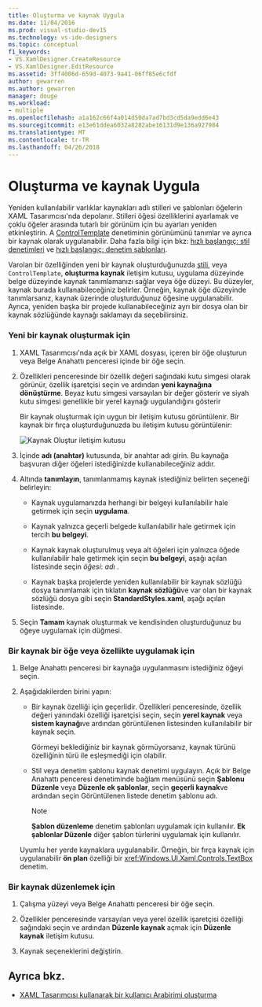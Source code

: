 ```yaml
---
title: Oluşturma ve kaynak Uygula
ms.date: 11/04/2016
ms.prod: visual-studio-dev15
ms.technology: vs-ide-designers
ms.topic: conceptual
f1_keywords:
- VS.XamlDesigner.CreateResource
- VS.XamlDesigner.EditResource
ms.assetid: 3ff4006d-659d-4073-9a41-06ff85e6cfdf
author: gewarren
ms.author: gewarren
manager: douge
ms.workload:
- multiple
ms.openlocfilehash: a1a162c66f4a014d50da7ad7bd3cd5da9edd6e43
ms.sourcegitcommit: e13e61ddea6032a8282abe16131d9e136a927984
ms.translationtype: MT
ms.contentlocale: tr-TR
ms.lasthandoff: 04/26/2018
---
```

# <a name="how-to-create-and-apply-a-resource"></a>Oluşturma ve kaynak Uygula
Yeniden kullanılabilir varlıklar kaynakları adlı stilleri ve şablonları öğelerin XAML Tasarımcısı'nda depolanır. Stilleri öğesi özelliklerini ayarlamak ve çoklu öğeler arasında tutarlı bir görünüm için bu ayarları yeniden etkinleştirin. A [ControlTemplate](http://msdn.microsoft.com/library/windows/apps/windows.ui.xaml.controls.controltemplate.aspx) denetiminin görünümünü tanımlar ve ayrıca bir kaynak olarak uygulanabilir. Daha fazla bilgi için bkz: [hızlı başlangıç: stil denetimleri](http://go.microsoft.com/fwlink/?LinkID=248239) ve [hızlı başlangıç: denetim şablonları](http://go.microsoft.com/fwlink/?LinkID=247982).

 Varolan bir özelliğinden yeni bir kaynak oluşturduğunuzda [stili](http://msdn.microsoft.com/library/windows/apps/windows.ui.xaml.style.aspx), veya `ControlTemplate`, **oluşturma kaynak** iletişim kutusu, uygulama düzeyinde belge düzeyinde kaynak tanımlamanızı sağlar veya öğe düzeyi. Bu düzeyler, kaynak burada kullanabileceğiniz belirler. Örneğin, kaynak öğe düzeyinde tanımlarsanız, kaynak üzerinde oluşturduğunuz öğesine uygulanabilir. Ayrıca, yeniden başka bir projede kullanabileceğiniz ayrı bir dosya olan bir kaynak sözlüğünde kaynağı saklamayı da seçebilirsiniz.

### <a name="to-create-a-new-resource"></a>Yeni bir kaynak oluşturmak için

1.  XAML Tasarımcısı'nda açık bir XAML dosyası, içeren bir öğe oluşturun veya Belge Anahattı penceresi içinde bir öğe seçin.

2.  Özellikleri penceresinde bir özellik değeri sağındaki kutu simgesi olarak görünür, özellik işaretçisi seçin ve ardından **yeni kaynağına dönüştürme**. Beyaz kutu simgesi varsayılan bir değer gösterir ve siyah kutu simgesi genellikle bir yerel kaynağı uygulandığını gösterir

     Bir kaynak oluşturmak için uygun bir iletişim kutusu görüntülenir. Bir kaynak bir fırça oluşturduğunuzda bu iletişim kutusu görüntülenir:

     ![Kaynak Oluştur iletişim kutusu](../designers/media/xaml_create_resource.png "xaml_create_resource")

3.  İçinde **adı (anahtar)** kutusunda, bir anahtar adı girin. Bu kaynağa başvuran diğer öğeleri istediğinizde kullanabileceğiniz addır.

4.  Altında **tanımlayın**, tanımlanmamış kaynak istediğiniz belirten seçeneği belirleyin:

    -   Kaynak uygulamanızda herhangi bir belgeyi kullanılabilir hale getirmek için seçin **uygulama**.

    -   Kaynak yalnızca geçerli belgede kullanılabilir hale getirmek için tercih **bu belgeyi**.

    -   Kaynak kaynak oluşturulmuş veya alt öğeleri için yalnızca öğede kullanılabilir hale getirmek için seçin **bu belgeyi**, aşağı açılan listesinde seçin *öğesi*: *adı* .

    -   Kaynak başka projelerde yeniden kullanılabilir bir kaynak sözlüğü dosya tanımlamak için tıklatın **kaynak sözlüğü**ve var olan bir kaynak sözlüğü dosya gibi seçin **StandardStyles.xaml**, aşağı açılan listesinde.

5.  Seçin **Tamam** kaynak oluşturmak ve kendisinden oluşturduğunuz bu öğeye uygulamak için düğmesi.

### <a name="to-apply-a-resource-to-an-element-or-property"></a>Bir kaynak bir öğe veya özellikte uygulamak için

1.  Belge Anahattı penceresi bir kaynağa uygulanmasını istediğiniz öğeyi seçin.

2.  Aşağıdakilerden birini yapın:

    -   Bir kaynak özelliği için geçerlidir. Özellikleri penceresinde, özellik değeri yanındaki özelliği işaretçisi seçin, seçin **yerel kaynak** veya **sistem kaynağı**ve ardından görüntülenen listesinden kullanılabilir bir kaynak seçin.

         Görmeyi beklediğiniz bir kaynak görmüyorsanız, kaynak türünü özelliğinin türü ile eşleşmediği için olabilir.

    -   Stil veya denetim şablonu kaynak denetimi uygulayın. Açık bir Belge Anahattı penceresi denetiminde bağlam menüsünü seçin **Şablonu Düzenle** veya **Düzenle ek şablonlar**, seçin **geçerli kaynak**ve ardından seçin Görüntülenen listede denetim şablonu adı.

        > [!NOTE]
        >  **Şablon düzenleme** denetim şablonları uygulamak için kullanılır. **Ek şablonlar Düzenle** diğer şablon türlerini uygulamak için kullanılır.

     Uyumlu her yerde kaynaklara uygulanabilir. Örneğin, bir fırça kaynak için uygulanabilir **ön plan** özelliği bir <xref:Windows.UI.Xaml.Controls.TextBox> denetim.

### <a name="to-edit-a-resource"></a>Bir kaynak düzenlemek için

1.  Çalışma yüzeyi veya Belge Anahattı penceresi bir öğe seçin.

2.  Özellikler penceresinde varsayılan veya yerel özellik işaretçisi özelliği sağındaki seçin ve ardından **Düzenle kaynak** açmak için **Düzenle kaynak** iletişim kutusu.

3.  Kaynak seçeneklerini değiştirin.

## <a name="see-also"></a>Ayrıca bkz.

- [XAML Tasarımcısı kullanarak bir kullanıcı Arabirimi oluşturma](../designers/creating-a-ui-by-using-xaml-designer-in-visual-studio.md)